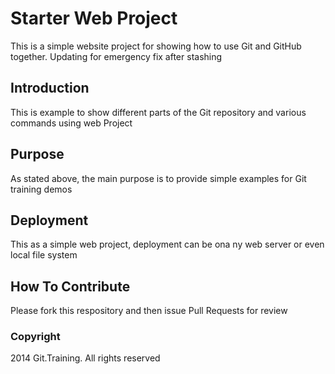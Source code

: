 # Starter Web Project

This is a simple website project for showing how to use Git and GitHub together.
Updating for emergency fix after stashing

## Introduction

This is example to show different parts of the Git repository and various commands using web Project

## Purpose

As stated above, the main purpose is to provide simple examples for Git training demos

## Deployment

This as a simple web project, deployment can be ona ny web server or even local file system

## How To Contribute

Please fork this respository and then issue Pull Requests for review

### Copyright

2014 Git.Training. All rights reserved